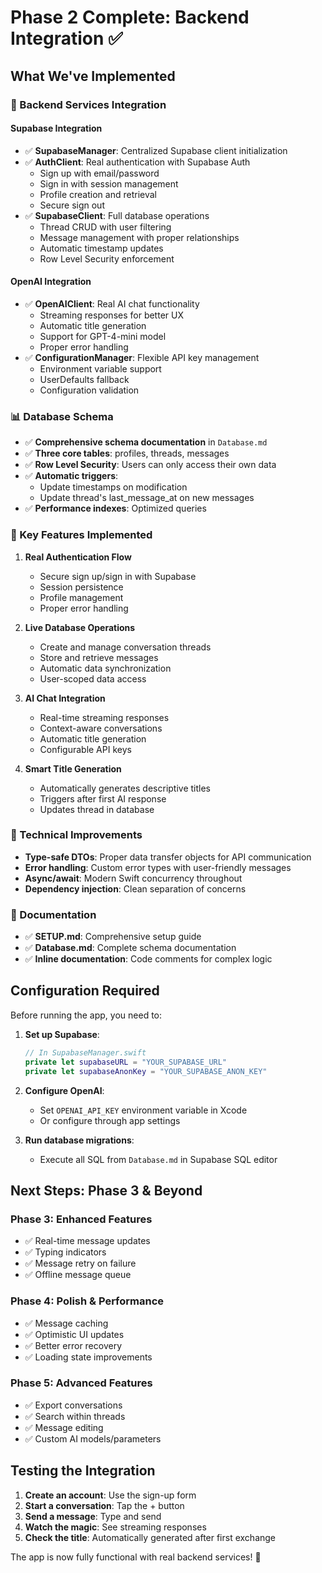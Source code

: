 # Phase 2 Complete: Backend Integration ✅

## What We've Implemented

### 🔌 Backend Services Integration

#### Supabase Integration
- ✅ **SupabaseManager**: Centralized Supabase client initialization
- ✅ **AuthClient**: Real authentication with Supabase Auth
  - Sign up with email/password
  - Sign in with session management
  - Profile creation and retrieval
  - Secure sign out
- ✅ **SupabaseClient**: Full database operations
  - Thread CRUD with user filtering
  - Message management with proper relationships
  - Automatic timestamp updates
  - Row Level Security enforcement

#### OpenAI Integration
- ✅ **OpenAIClient**: Real AI chat functionality
  - Streaming responses for better UX
  - Automatic title generation
  - Support for GPT-4-mini model
  - Proper error handling
- ✅ **ConfigurationManager**: Flexible API key management
  - Environment variable support
  - UserDefaults fallback
  - Configuration validation

### 📊 Database Schema
- ✅ **Comprehensive schema documentation** in `Database.md`
- ✅ **Three core tables**: profiles, threads, messages
- ✅ **Row Level Security**: Users can only access their own data
- ✅ **Automatic triggers**: 
  - Update timestamps on modification
  - Update thread's last_message_at on new messages
- ✅ **Performance indexes**: Optimized queries

### 🎯 Key Features Implemented

1. **Real Authentication Flow**
   - Secure sign up/sign in with Supabase
   - Session persistence
   - Profile management
   - Proper error handling

2. **Live Database Operations**
   - Create and manage conversation threads
   - Store and retrieve messages
   - Automatic data synchronization
   - User-scoped data access

3. **AI Chat Integration**
   - Real-time streaming responses
   - Context-aware conversations
   - Automatic title generation
   - Configurable API keys

4. **Smart Title Generation**
   - Automatically generates descriptive titles
   - Triggers after first AI response
   - Updates thread in database

### 🔧 Technical Improvements

- **Type-safe DTOs**: Proper data transfer objects for API communication
- **Error handling**: Custom error types with user-friendly messages
- **Async/await**: Modern Swift concurrency throughout
- **Dependency injection**: Clean separation of concerns

### 📝 Documentation

- ✅ **SETUP.md**: Comprehensive setup guide
- ✅ **Database.md**: Complete schema documentation
- ✅ **Inline documentation**: Code comments for complex logic

## Configuration Required

Before running the app, you need to:

1. **Set up Supabase**:
   ```swift
   // In SupabaseManager.swift
   private let supabaseURL = "YOUR_SUPABASE_URL"
   private let supabaseAnonKey = "YOUR_SUPABASE_ANON_KEY"
   ```

2. **Configure OpenAI**:
   - Set `OPENAI_API_KEY` environment variable in Xcode
   - Or configure through app settings

3. **Run database migrations**:
   - Execute all SQL from `Database.md` in Supabase SQL editor

## Next Steps: Phase 3 & Beyond

### Phase 3: Enhanced Features
- ✅ Real-time message updates
- ✅ Typing indicators
- ✅ Message retry on failure
- ✅ Offline message queue

### Phase 4: Polish & Performance
- ✅ Message caching
- ✅ Optimistic UI updates
- ✅ Better error recovery
- ✅ Loading state improvements

### Phase 5: Advanced Features
- ✅ Export conversations
- ✅ Search within threads
- ✅ Message editing
- ✅ Custom AI models/parameters

## Testing the Integration

1. **Create an account**: Use the sign-up form
2. **Start a conversation**: Tap the + button
3. **Send a message**: Type and send
4. **Watch the magic**: See streaming responses
5. **Check the title**: Automatically generated after first exchange

The app is now fully functional with real backend services! 🚀 
